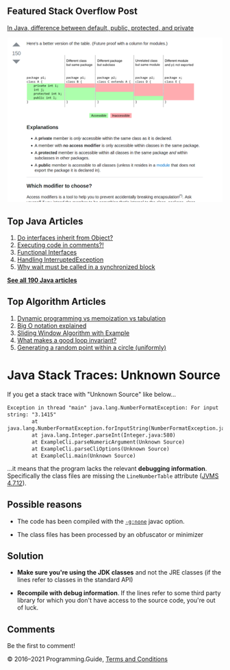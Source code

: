<span class="underline"></span>

<span class="underline"></span>

## Featured Stack Overflow Post

[In Java, difference between default, public, protected, and private](https://stackoverflow.com/a/33627846/276052)

[<img src="../images/so-featured-33627846.png" alt="StackOverflow screenshot thumbnail" class="screenshot" />](https://stackoverflow.com/a/33627846/276052)

<span class="underline"></span>

## Top Java Articles

1.  [Do interfaces inherit from Object?](do-interfaces-inherit-from-object.html)
2.  [Executing code in comments?!](executing-code-in-comments.html)
3.  [Functional Interfaces](functional-interfaces.html)
4.  [Handling InterruptedException](handling-interrupted-exceptions.html)
5.  [Why wait must be called in a synchronized block](why-wait-must-be-in-synchronized.html)

[**See all 190 Java articles**](index.html)

## Top Algorithm Articles

1.  [Dynamic programming vs memoization vs tabulation](../dynamic-programming-vs-memoization-vs-tabulation.html)
2.  [Big O notation explained](../big-o-notation-explained.html)
3.  [Sliding Window Algorithm with Example](../sliding-window-example.html)
4.  [What makes a good loop invariant?](../what-makes-a-good-loop-invariant.html)
5.  [Generating a random point within a circle (uniformly)](../random-point-within-circle.html)

# Java Stack Traces: Unknown Source

If you get a stack trace with "Unknown Source" like below…

    Exception in thread "main" java.lang.NumberFormatException: For input string: "3.1415"
            at java.lang.NumberFormatException.forInputString(NumberFormatException.java:65)
            at java.lang.Integer.parseInt(Integer.java:580)
            at ExampleCli.parseNumericArgument(Unknown Source)
            at ExampleCli.parseCliOptions(Unknown Source)
            at ExampleCli.main(Unknown Source)

…it means that the program lacks the relevant **debugging information**. Specifically the class files are missing the `LineNumberTable` attribute ([JVMS 4.7.12](https://docs.oracle.com/javase/specs/jvms/se8/html/jvms-4.html#jvms-4.7.12)).

## Possible reasons

- The code has been compiled with the [`-g:none`](https://docs.oracle.com/javase/8/docs/technotes/tools/windows/javac.html#BHCGAJDC) javac option.

- The class files has been processed by an obfuscator or minimizer

## Solution

- **Make sure you're using the JDK classes** and not the JRE classes (if the lines refer to classes in the standard API)

- **Recompile with debug information**. If the lines refer to some third party library for which you don't have access to the source code, you're out of luck.

## Comments

Be the first to comment!

© 2016–2021 Programming.Guide, [Terms and Conditions](../terms-and-conditions.html)

